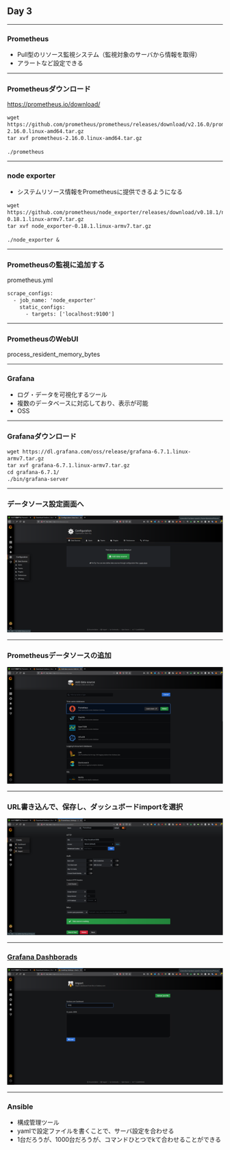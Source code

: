 ## Day 3

---

### Prometheus

- Pull型のリソース監視システム（監視対象のサーバから情報を取得）
- アラートなど設定できる

---

### Prometheusダウンロード
https://prometheus.io/download/

```
wget https://github.com/prometheus/prometheus/releases/download/v2.16.0/prometheus-2.16.0.linux-amd64.tar.gz
tar xvf prometheus-2.16.0.linux-amd64.tar.gz

./prometheus
```

---

### node exporter
- システムリソース情報をPrometheusに提供できるようになる

```
wget https://github.com/prometheus/node_exporter/releases/download/v0.18.1/node_exporter-0.18.1.linux-armv7.tar.gz
tar xvf node_exporter-0.18.1.linux-armv7.tar.gz

./node_exporter &
```

---

### Prometheusの監視に追加する
prometheus.yml

```
scrape_configs:
  - job_name: 'node_exporter'
    static_configs:
      - targets: ['localhost:9100']
```

---

### PrometheusのWebUI
process_resident_memory_bytes


---

### Grafana
- ログ・データを可視化するツール
- 複数のデータベースに対応しており、表示が可能
- OSS

---

### Grafanaダウンロード

```
wget https://dl.grafana.com/oss/release/grafana-6.7.1.linux-armv7.tar.gz
tar xvf grafana-6.7.1.linux-armv7.tar.gz
cd grafana-6.7.1/
./bin/grafana-server
```

---

### データソース設定画面へ
![1](./src/image/1.png)

---

### Prometheusデータソースの追加
![2](./src/image/2.png)

---

### URL書き込んで、保存し、ダッシュボードimportを選択
![3](./src/image/3.png)

---

### [Grafana Dashborads](https://grafana.com/grafana/dashboards?orderBy=name&direction=asc)
![4](./src/image/4.png)

---

### Ansible
- 構成管理ツール
- yamlで設定ファイルを書くことで、サーバ設定を合わせる
- 1台だろうが、1000台だろうが、コマンドひとつでkて合わせることができる
